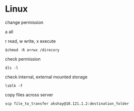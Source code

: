 # Linux

change permission

a  all

r  read, w  write, x  execute
```
$chmod -R a+rwx /direcory
```
check permission
```
$ls -l
```
check internal, external mounted storage
````
lsblk -f
````
copy files across server 
```
scp file_to_transfer akshay@10.121.1.2:destination_folder
```
